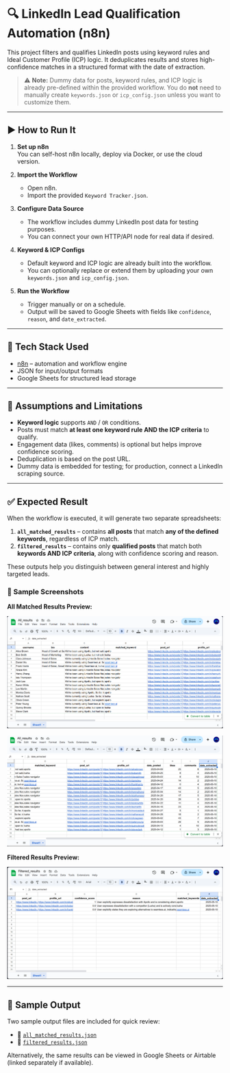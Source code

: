 # 🔍 LinkedIn Lead Qualification Automation (n8n)

This project filters and qualifies LinkedIn posts using keyword rules and Ideal Customer Profile (ICP) logic. It deduplicates results and stores high-confidence matches in a structured format with the date of extraction.

> ⚠️ **Note:** Dummy data for posts, keyword rules, and ICP logic is already pre-defined within the provided workflow. You do **not** need to manually create `keywords.json` or `icp_config.json` unless you want to customize them.

---

## ▶️ How to Run It

1. **Set up n8n**  
   You can self-host n8n locally, deploy via Docker, or use the cloud version.

2. **Import the Workflow**  
   - Open n8n.
   - Import the provided `Keyword Tracker.json`.

3. **Configure Data Source**  
   - The workflow includes dummy LinkedIn post data for testing purposes.
   - You can connect your own HTTP/API node for real data if desired.

4. **Keyword & ICP Configs**  
   - Default keyword and ICP logic are already built into the workflow.
   - You can optionally replace or extend them by uploading your own `keywords.json` and `icp_config.json`.

5. **Run the Workflow**  
   - Trigger manually or on a schedule.
   - Output will be saved to Google Sheets with fields like `confidence`, `reason`, and `date_extracted`.

---

## 🧰 Tech Stack Used

- [n8n](https://n8n.io) – automation and workflow engine  
- JSON for input/output formats  
- Google Sheets for structured lead storage

---

## 📌 Assumptions and Limitations

- **Keyword logic** supports `AND` / `OR` conditions.
- Posts must match **at least one keyword rule AND the ICP criteria** to qualify.
- Engagement data (likes, comments) is optional but helps improve confidence scoring.
- Deduplication is based on the post URL.
- Dummy data is embedded for testing; for production, connect a LinkedIn scraping source.

---

## ✅ Expected Result

When the workflow is executed, it will generate two separate spreadsheets:

1. **`all_matched_results`** – contains **all posts** that match **any of the defined keywords**, regardless of ICP match.
2. **`filtered_results`** – contains only **qualified posts** that match both **keywords AND ICP criteria**, along with confidence scoring and reason.

These outputs help you distinguish between general interest and highly targeted leads.

### 📸 Sample Screenshots

**All Matched Results Preview:**

![All Matched Results](all_results.png)

![All Matched Results](all_results_2.png)

**Filtered Results Preview:**

![Filtered Results](filtered_results.png)


---

## 📄 Sample Output

Two sample output files are included for quick review:

- 📁 [`all_matched_results.json`](all_matched_results.json)
- 📁 [`filtered_results.json`](filtered_results.json)

Alternatively, the same results can be viewed in Google Sheets or Airtable (linked separately if available).
